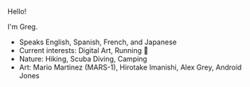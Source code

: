 Hello!

I'm Greg.
- Speaks English, Spanish, French, and Japanese
- Current interests: Digital Art, Running 🏃
- Nature: Hiking, Scuba Diving, Camping
- Art: Mario Martinez (MARS-1), Hirotake Imanishi, Alex Grey, Android Jones

